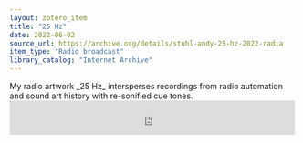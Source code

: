 ```yaml
---
layout: zotero_item
title: "25 Hz"
date: 2022-06-02
source_url: https://archive.org/details/stuhl-andy-25-hz-2022-radia
item_type: "Radio broadcast"
library_catalog: "Internet Archive"
---
```


<span class="Z3988" title="url_ver=Z39.88-2004&amp;ctx_ver=Z39.88-2004&amp;rfr_id=info%3Asid%2Fzotero.org%3A2&amp;rft_val_fmt=info%3Aofi%2Ffmt%3Akev%3Amtx%3Adc&amp;rft.type=radioBroadcast&amp;rft.title=25%20Hz&amp;rft.rights=All%20rights%20reserved&amp;rft.description=My%20radio%20artwork%20_25%20Hz_%20intersperses%20recordings%20from%20radio%20automation%20and%20sound%20art%20history%20with%20re-sonified%20cue%20tones.&amp;rft.identifier=https%3A%2F%2Farchive.org%2Fdetails%2Fstuhl-andy-25-hz-2022-radia&amp;rft.aufirst=Andy%20Kelleher&amp;rft.aulast=Stuhl&amp;rft.au=Andy%20Kelleher%20Stuhl&amp;rft.date=2022-06-02&amp;rft.language=en">
My radio artwork _25 Hz_ intersperses recordings from radio automation and sound art history with re-sonified cue tones.
</span>

<iframe src="https://archive.org/embed/stuhl-andy-25-hz-2022-radia" width="500" height="60" frameborder="0" webkitallowfullscreen="true" mozallowfullscreen="true" allowfullscreen></iframe>
